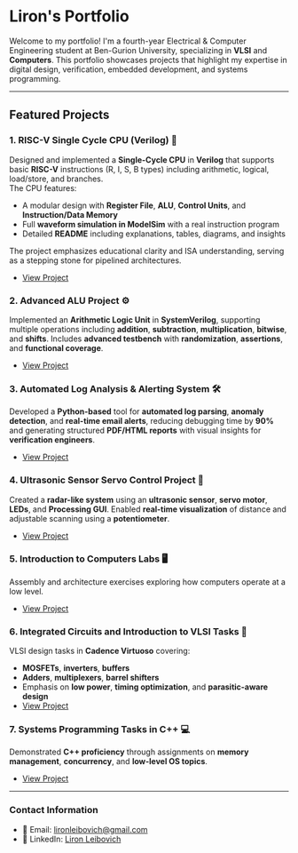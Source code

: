 # Liron's Portfolio

Welcome to my portfolio! I'm a fourth-year Electrical & Computer Engineering student at Ben-Gurion University, specializing in **VLSI** and **Computers**. This portfolio showcases projects that highlight my expertise in digital design, verification, embedded development, and systems programming.

---

## Featured Projects

### 1. RISC-V Single Cycle CPU (Verilog) 🧠  
Designed and implemented a **Single-Cycle CPU** in **Verilog** that supports basic **RISC-V** instructions (R, I, S, B types) including arithmetic, logical, load/store, and branches.  
The CPU features:
- A modular design with **Register File**, **ALU**, **Control Units**, and **Instruction/Data Memory**
- Full **waveform simulation in ModelSim** with a real instruction program
- Detailed **README** including explanations, tables, diagrams, and insights

The project emphasizes educational clarity and ISA understanding, serving as a stepping stone for pipelined architectures.  
- [View Project](https://github.com/LironL99/portfolio/tree/main/RISC-V_Single_Cycle_CPU)

### 2. Advanced ALU Project ⚙️  
Implemented an **Arithmetic Logic Unit** in **SystemVerilog**, supporting multiple operations including **addition**, **subtraction**, **multiplication**, **bitwise**, and **shifts**. Includes **advanced testbench** with **randomization**, **assertions**, and **functional coverage**.
- [View Project](https://github.com/LironL99/portfolio/tree/main/advanced_alu_project)

### 3. Automated Log Analysis & Alerting System 🛠️  
Developed a **Python-based** tool for **automated log parsing**, **anomaly detection**, and **real-time email alerts**, reducing debugging time by **90%** and generating structured **PDF/HTML reports** with visual insights for **verification engineers**.
- [View Project](https://github.com/LironL99/portfolio/tree/main/Automated_Log_Analysis)

### 4. Ultrasonic Sensor Servo Control Project 📡  
Created a **radar-like system** using an **ultrasonic sensor**, **servo motor**, **LEDs**, and **Processing GUI**. Enabled **real-time visualization** of distance and adjustable scanning using a **potentiometer**.
- [View Project](https://github.com/LironL99/portfolio/tree/main/Arduino-Projects/Sonar_Servo_Project)

### 5. Introduction to Computers Labs 🖥️  
Assembly and architecture exercises exploring how computers operate at a low level.
- [View Project](https://github.com/LironL99/portfolio/tree/main/Introduction-to-Computers-Labs)

### 6. Integrated Circuits and Introduction to VLSI Tasks 🧩  
VLSI design tasks in **Cadence Virtuoso** covering:
- **MOSFETs**, **inverters**, **buffers**
- **Adders**, **multiplexers**, **barrel shifters**
- Emphasis on **low power**, **timing optimization**, and **parasitic-aware design**
- [View Project](https://github.com/LironL99/portfolio/tree/main/Integrated-Circuits-and-Introduction-to-VLSI-Tasks)

### 7. Systems Programming Tasks in C++ 💻  
Demonstrated **C++ proficiency** through assignments on **memory management**, **concurrency**, and **low-level OS topics**.
- [View Project](https://github.com/LironL99/portfolio/tree/main/Systems-Programming-Tasks-CPP)

---

### Contact Information
- 📧 Email: lironleibovich@gmail.com  
- 💼 LinkedIn: [Liron Leibovich](https://www.linkedin.com/in/liron-leibovich1)  
